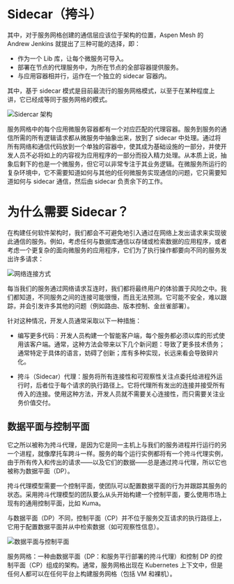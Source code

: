 # Sidecar（挎斗）

其中，对于服务网格创建的通信层应该位于架构的位置，Aspen Mesh 的 Andrew Jenkins 就提出了三种可能的选择，即：

- 作为一个 Lib 库，让每个微服务可导入。
- 部署在节点的代理服务中，为所在节点的全部容器提供服务。
- 与应用容器相并行，运作在一个独立的 sidecar 容器内。

其中，基于 sidecar 模式是目前最流行的服务网格模式，以至于在某种程度上讲，它已经成等同于服务网格的模式。

![Sidercar 架构](https://s2.ax1x.com/2019/11/02/KLEbgf.png)

服务网格中的每个应用微服务容器都有一个对应匹配的代理容器。服务到服务的通信所需的所有逻辑请求都从微服务中抽象出来，放到了 sidecar 中处理。通过将所有网络和通信代码放到一个单独的容器中，使其成为基础设施的一部分，并使开发人员不必将如上的内容视为应用程序的一部分而投入精力处理。从本质上说，抽象后剩下的也是一个微服务，但它可以非常专注于其业务逻辑。在微服务所运行的复杂环境中，它不需要知道如何与其他的任何微服务实现通信的问题，它只需要知道如何与 sidecar 通信，然后由 sidecar 负责余下的工作。

# 为什么需要 Sidecar？

在构建任何软件架构时，我们都会不可避免地引入通过在网络上发出请求来实现彼此通信的服务。例如，考虑任何与数据库通信以存储或检索数据的应用程序，或者考虑一个更复杂的面向微服务的应用程序，它们为了执行操作都要向不同的服务发出许多请求：

![网络连接方式](https://s2.ax1x.com/2019/10/27/KynxII.jpg)

每当我们的服务通过网络请求互连时，我们都将最终用户的体验置于风险之中。我们都知道，不同服务之间的连接可能很慢，而且无法预测。它可能不安全，难以跟踪，并会引发许多其他的问题（例如路由、版本控制、金丝雀部署）。

针对这种情况，开发人员通常采取以下一种措施：

- 编写更多代码：开发人员构建一个智能客户端，每个服务都必须以库的形式使用该客户端。通常，这种方法会带来以下几个新问题：导致了更多技术债务；通常特定于具体的语言，妨碍了创新；库有多种实现，长远来看会导致碎片化。

- 挎斗（Sidecar）代理：服务将所有连接性和可观察性关注点委托给进程外运行时，后者位于每个请求的执行路径上。它将代理所有发出的连接并接受所有传入的连接。使用这种方法，开发人员就不需要关心连接性，而只需要关注业务价值交付。

## 数据平面与控制平面

它之所以被称为挎斗代理，是因为它是同一主机上与我们的服务进程并行运行的另一个进程，就像摩托车跨斗一样。服务的每个运行实例都将有一个挎斗代理实例，由于所有传入和传出的请求——以及它们的数据——总是通过挎斗代理，所以它也被称为数据平面（DP）。

挎斗代理模型需要一个控制平面，使团队可以配置数据平面的行为并跟踪其服务的状态。采用挎斗代理模型的团队要么从头开始构建一个控制平面，要么使用市场上现有的通用控制平面，比如 Kuma。

与数据平面（DP）不同，控制平面（CP）并不位于服务交互请求的执行路径上，它用于配置数据平面并从中检索数据（如可观察性信息）。

![数据平面与控制平面](https://s2.ax1x.com/2019/10/27/Kyyvin.jpg)

服务网格：一种由数据平面（DP：和服务平行部署的挎斗代理）和控制 DP 的控制平面（CP）组成的架构。通常，服务网格出现在 Kubernetes 上下文中，但是任何人都可以在任何平台上构建服务网格（包括 VM 和裸机）。
